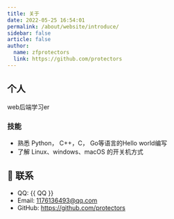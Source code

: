 ```yaml
---
title: 关于
date: 2022-05-25 16:54:01
permalink: /about/website/introduce/
sidebar: false
article: false
author:
  name: zfprotectors
  link: https://github.com/protectors
---
```



## 个人
web后端学习er

### 技能
* 熟悉 Python， C++，C， Go等语言的Hello world编写
* 了解 Linux、windows、macOS 的开关机方式

## :email: 联系

- QQ: <a :href="qqUrl">{{ QQ }}</a>
- Email:  <a href="mailto:1176136493@qq.com">1176136493@qq.com</a>
- GitHub: <https://github.com/protectors>

<script>
  export default {
    data(){
      return {
        QQ: '1176136493',
        qqUrl: `tencent://message/?uin=${this.QQ}&Site=&Menu=yes`
      }
    },
    mounted(){
      const flag =  navigator.userAgent.match(/(phone|pad|pod|iPhone|iPod|ios|iPad|Android|Mobile|BlackBerry|IEMobile|MQQBrowser|JUC|Fennec|wOSBrowser|BrowserNG|WebOS|Symbian|Windows Phone)/i);
      if(flag){
        this.qqUrl = `mqqwpa://im/chat?chat_type=wpa&uin=${this.QQ}&version=1&src_type=web&web_src=oicqzone.com`
      }
    }
  }
</script>
